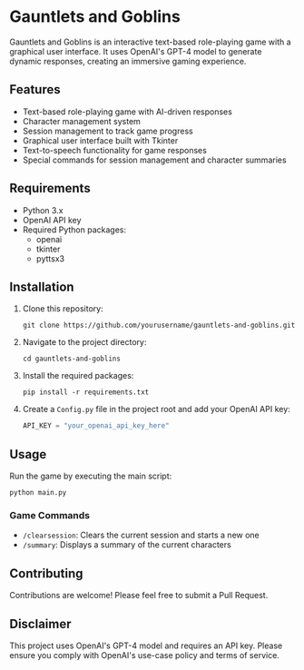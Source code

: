 # Gauntlets and Goblins

Gauntlets and Goblins is an interactive text-based role-playing game with a graphical user interface. It uses OpenAI's GPT-4 model to generate dynamic responses, creating an immersive gaming experience.

## Features

- Text-based role-playing game with AI-driven responses
- Character management system
- Session management to track game progress
- Graphical user interface built with Tkinter
- Text-to-speech functionality for game responses
- Special commands for session management and character summaries

## Requirements

- Python 3.x
- OpenAI API key
- Required Python packages:
  - openai
  - tkinter
  - pyttsx3

## Installation

1. Clone this repository:
   ```
   git clone https://github.com/yourusername/gauntlets-and-goblins.git
   ```

2. Navigate to the project directory:
   ```
   cd gauntlets-and-goblins
   ```

3. Install the required packages:
   ```
   pip install -r requirements.txt
   ```

4. Create a `Config.py` file in the project root and add your OpenAI API key:
   ```python
   API_KEY = "your_openai_api_key_here"
   ```

## Usage

Run the game by executing the main script:

```
python main.py
```

### Game Commands

- `/clearsession`: Clears the current session and starts a new one
- `/summary`: Displays a summary of the current characters

## Contributing

Contributions are welcome! Please feel free to submit a Pull Request.

## Disclaimer

This project uses OpenAI's GPT-4 model and requires an API key. Please ensure you comply with OpenAI's use-case policy and terms of service.
